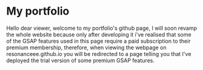 # My portfolio

Hello dear viewer, welcome to my portfolio's github page, I will soon revamp the whole website because only after developing it i've realised that some of the GSAP features used in this page require a paid subscription to their premium membership, therefore, when viewing the webpage on resonanceee.github.io you will be redirected to a page telling you that I've deployed the trial version of some premium GSAP features.
